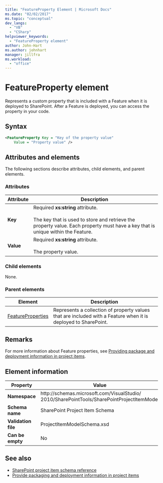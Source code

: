 ```yaml
---
title: "FeatureProperty Element | Microsoft Docs"
ms.date: "02/02/2017"
ms.topic: "conceptual"
dev_langs:
  - "VB"
  - "CSharp"
helpviewer_keywords:
  - "FeatureProperty element"
author: John-Hart
ms.author: johnhart
manager: jillfra
ms.workload:
  - "office"
---
```

# FeatureProperty element
  Represents a custom property that is included with a Feature when it is deployed to SharePoint. After a Feature is deployed, you can access the property in your code.

## Syntax

```xml
<FeatureProperty Key = "Key of the property value"
    Value = "Property value" />
```

## Attributes and elements
 The following sections describe attributes, child elements, and parent elements.

### Attributes

|Attribute|Description|
|---------------|-----------------|
|**Key**|Required **xs:string** attribute.<br /><br /> The key that is used to store and retrieve the property value. Each property must have a key that is unique within the Feature.|
|**Value**|Required **xs:string** attribute.<br /><br /> The property value.|

### Child elements
 None.

### Parent elements

|Element|Description|
|-------------|-----------------|
|[FeatureProperties](../sharepoint/featureproperties-element.md)|Represents a collection of property values that are included with a Feature when it is deployed to SharePoint.|

## Remarks
 For more information about Feature properties, see [Providing package and deployment information in project items](../sharepoint/providing-packaging-and-deployment-information-in-project-items.md).

## Element information

|Property|Value|
|-|-|
|**Namespace**|http:\/\/schemas.microsoft.com/VisualStudio/<br>2010/SharePointTools/SharePointProjectItemModel|
|**Schema name**|SharePoint Project Item Schema|
|**Validation file**|ProjectItemModelSchema.xsd|
|**Can be empty**|No|

## See also
- [SharePoint project item schema reference](../sharepoint/sharepoint-project-item-schema-reference.md)
- [Provide packaging and deployment information in project items](../sharepoint/providing-packaging-and-deployment-information-in-project-items.md)
